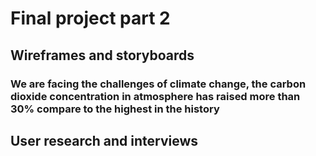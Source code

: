 # Final project part 2

## Wireframes and storyboards

###  We are facing the challenges of climate change, the carbon dioxide concentration in atmosphere has raised more than 30% compare to the highest in the history
<div class="flourish-embed flourish-chart" data-src="visualisation/7963584"><script src="https://public.flourish.studio/resources/embed.js"></script></div>







## User research and interviews
